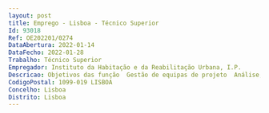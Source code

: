 ```yaml
--- 
layout: post
title: Emprego - Lisboa - Técnico Superior
Id: 93018
Ref: OE202201/0274
DataAbertura: 2022-01-14
DataFecho: 2022-01-28
Trabalho: Técnico Superior
Empregador: Instituto da Habitação e da Reabilitação Urbana, I.P.
Descricao: Objetivos das função  Gestão de equipas de projeto  Análise, verificação e gestão das candidaturas a programas de apoio à habitação no âmbito do Plano de Recuperação e Resiliência (PRR).Com as seguintes atividades a desenvolver a) Gerir equipas de projeto b) Verificação dos requisitos das candidaturas, na conjugação do programa 1º Direito com as orientações técnicas aplicáveis ao PRR  c)Conceder apoio às entidades beneficiárias na fase de candidatura  d)Preparar os processos para aprovação dos financiamentos e acompanhar a sua execução, nas soluções de aquisição, construção, reabilitação e arredamento  e) Analisar os pedidos de utilização de verbas e elaborar as propostas de utilização de fundos  f) Prestar informação aos candidatos e beneficiários dos financiamentos sobre os respetivos processos  g) Apoiar e acompanhar os processos de reporte interno e externo de informação relativo à execução do PRR.
CodigoPostal: 1099-019 LISBOA
Concelho: Lisboa
Distrito: Lisboa
--- 
```

